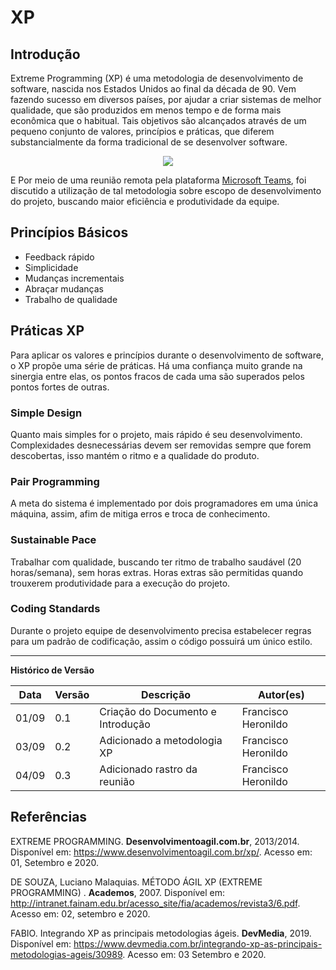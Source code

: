 # XP

## Introdução

Extreme Programming (XP) é uma metodologia de desenvolvimento de software, nascida nos Estados Unidos ao final da década de 90. Vem fazendo sucesso em diversos países, por ajudar a criar sistemas de melhor qualidade, que são produzidos em menos tempo e de forma mais econômica que o habitual. Tais objetivos são alcançados através de um pequeno conjunto de valores, princípios e práticas, que diferem substancialmente da forma tradicional de se desenvolver software.

<div align="center"><img src="https://imgur.com/9ywFcl5.png"></img></div>

E Por meio de uma reunião remota pela plataforma [Microsoft Teams](https://teams.microsoft.com/l/channel/19%3Ae595cf6cc5214fa98300b044b21f7ab7%40thread.tacv2/tab%3A%3A7de02cdd-ceda-4ca3-9f1a-1bbb6c4b3d0a?groupId=d1a1d9e3-ea25-46e9-a59c-3606cf72fc81&tenantId=ec359ba1-630b-4d2b-b833-c8e6d48f8059), foi discutido a utilização de tal metodologia sobre escopo de desenvolvimento do projeto, buscando maior eficiência e produtividade da equipe.

## Princípios Básicos

* Feedback rápido
* Simplicidade
* Mudanças incrementais
* Abraçar mudanças
* Trabalho de qualidade

## Práticas XP

Para aplicar os valores e princípios durante o desenvolvimento de software, o XP
propõe uma série de práticas. Há uma confiança muito grande na sinergia entre
elas, os pontos fracos de cada uma são superados pelos pontos fortes de outras.

### Simple Design

Quanto mais simples for o projeto, mais rápido é seu desenvolvimento. Complexidades desnecessárias devem ser removidas sempre que forem descobertas, isso mantém o ritmo e a qualidade do produto.

### Pair Programming

A meta do sistema é implementado por dois programadores em uma única máquina, assim, afim de mitiga erros e troca de conhecimento.

### Sustainable Pace

Trabalhar com qualidade, buscando ter ritmo de trabalho saudável (20 horas/semana), sem horas extras. Horas extras são permitidas quando trouxerem produtividade para a execução do projeto.

### Coding Standards

Durante o projeto equipe de desenvolvimento precisa estabelecer regras para um padrão de codificação, assim o código possuirá um único estilo.

---

**Histórico de Versão**

| Data | Versão | Descrição | Autor(es) |
| --- | --- | --- | --- |
| 01/09 | 0.1 | Criação do Documento e Introdução | Francisco Heronildo |
| 03/09 | 0.2 | Adicionado a metodologia XP | Francisco Heronildo |
| 04/09 | 0.3 | Adicionado rastro da reunião | Francisco Heronildo |

## Referências

EXTREME PROGRAMMING. **Desenvolvimentoagil.com.br**, 2013/2014. Disponível em: <https://www.desenvolvimentoagil.com.br/xp/>. Acesso em: 01, Setembro e 2020.

 DE SOUZA, Luciano Malaquias.  MÉTODO ÁGIL XP (EXTREME PROGRAMMING) . **Academos**, 2007. Disponível em: <http://intranet.fainam.edu.br/acesso_site/fia/academos/revista3/6.pdf>. Acesso em: 02, setembro e 2020.

FABIO. Integrando XP as principais metodologias ágeis. **DevMedia**, 2019. Disponível em: <https://www.devmedia.com.br/integrando-xp-as-principais-metodologias-ageis/30989>. Acesso em: 03 Setembro e 2020.
